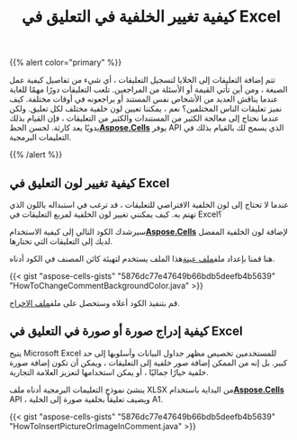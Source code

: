 ﻿---
title: كيفية تغيير الخلفية في التعليق في Excel
linktitle: خلفية التعليق
type: docs
weight: 190
url: /ar/java/how-to-set-comment-background/
description: كيفية تغيير اللون في التعليق في Excel. كيفية إدراج الصورة أو الصورة في التعليق في Excel.
keywords: add inset picture iamge color comment background excel
---
{{% alert color="primary" %}}

تتم إضافة التعليقات إلى الخلايا لتسجيل التعليقات ، أي شيء من تفاصيل كيفية عمل الصيغة ، ومن أين تأتي القيمة أو الأسئلة من المراجعين. تلعب التعليقات دورًا مهمًا للغاية عندما يناقش العديد من الأشخاص نفس المستند أو يراجعونه في أوقات مختلفة. كيف نميز تعليقات الناس المختلفين؟ نعم ، يمكننا تعيين لون خلفية مختلف لكل تعليق. ولكن عندما نحتاج إلى معالجة الكثير من المستندات والكثير من التعليقات ، فإن القيام بذلك يدويًا يعد كارثة. لحسن الحظ[**Aspose.Cells**](https://products.aspose.com/cells/java/) يوفر API الذي يسمح لك بالقيام بذلك في التعليمات البرمجية.

{{% /alert %}}

## **كيفية تغيير لون التعليق في Excel**

عندما لا تحتاج إلى لون الخلفية الافتراضي للتعليقات ، قد ترغب في استبداله باللون الذي تهتم به. كيف يمكنني تغيير لون الخلفية لمربع التعليقات في Excel؟

 سيرشدك الكود التالي إلى كيفية الاستخدام[**Aspose.Cells**](https://products.aspose.com/cells/java/) لإضافة لون الخلفية المفضل لديك إلى التعليقات التي تختارها.

 هنا قمنا بإعداد ملف[ملف عينة](exmaple.xlsx)هذا الملف يستخدم لتهيئة كائن المصنف في الكود أدناه.

{{< gist "aspose-cells-gists" "5876dc77e47649b66bdb5deefb4b5639" "HowToChangeCommentBackgroundColor.java" >}}

 قم بتنفيذ الكود أعلاه وستحصل على ملف[ملف إلاخراج](result.xlsx).

## **كيفية إدراج صورة أو صورة في التعليق في Excel**

يتيح Microsoft Excel للمستخدمين تخصيص مظهر جداول البيانات وأسلوبها إلى حد كبير. بل إنه من الممكن إضافة صور خلفية إلى التعليقات ، ويمكن أن تكون إضافة صورة خلفية خيارًا جماليًا ، أو يمكن استخدامها لتعزيز العلامة التجارية.

 ينشئ نموذج التعليمات البرمجية أدناه ملف XLSX من البداية باستخدام[**Aspose.Cells**](https://products.aspose.com/cells/java/) API ، ويضيف تعليقاً بخلفية صورة إلى الخلية A1.

{{< gist "aspose-cells-gists" "5876dc77e47649b66bdb5deefb4b5639" "HowToInsertPictureOrImageInComment.java" >}}

